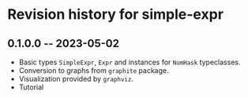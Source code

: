 # Revision history for simple-expr

## 0.1.0.0 -- 2023-05-02

* Basic types `SimpleExpr`, `Expr` and instances for `NumHask` typeclasses.
* Conversion to graphs from `graphite` package.
* Visualization provided by `graphviz`.
* Tutorial

